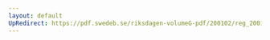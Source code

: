 ```yaml
---
layout: default
UpRedirect: https://pdf.swedeb.se/riksdagen-volumeG-pdf/200102/reg_200102/reg_200102_0412.pdf
---
```

